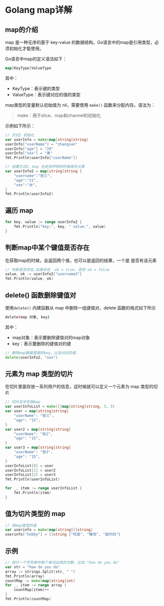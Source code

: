 # Golang map详解

## map的介绍

map 是一种无序的基于 key-value 的数据结构，Go语言中的map是引用类型，必须初始化才能使用。

Go语言中map的定义语法如下：

```go
map[KeyType]ValueType
```

其中：

- KeyType：表示键的类型
- ValueType：表示键对应的值的类型

map类型的变量默认初始值为 nil，需要使用 `make()` 函数来分配内存。语法为：

> make：用于slice、map和channel的初始化

示例如下所示：

```go
// 方式1 初始化
var userInfo = make(map[string]string)
userInfo["userName"] = "zhangsan"
userInfo["age"] = "20"
userInfo["sex"] = "男"
fmt.Println(userInfo["userName"])
```

```go
// 创建方式2，map 也支持声明的时候填充元素
var userInfo2 = map[string]string {
    "username":"张三",
    "age":"21",
    "sex":"女",
}
fmt.Println(userInfo2)
```

## 遍历 map

```go
for key, value := range userInfo2 {
    fmt.Println("key:", key, " value:", value)
}
```

## 判断map中某个键值是否存在

在获取map的时候，会返回两个值，也可以是返回的结果，一个是 是否有该元素

```go
// 判断是否存在,如果存在  ok = true，否则 ok = false
value, ok := userInfo2["username2"]
fmt.Println(value, ok)
```

## delete() 函数删除键值对

使用`delete()` 内建函数从 map 中删除一组键值对，delete 函数的格式如下所示

```bash
delete(map 对象, key)
```

其中：

- map对象：表示要删除键值对的map对象
- key：表示要删除的键值对的键

```go
// 删除map数据里面的key，以及对应的值
delete(userInfo2, "sex")
```

## 元素为 map 类型的切片

在切片里面存放一系列用户的信息，这时候就可以定义一个元素为 map 类型的切片

```go
// 切片在中存放map
var userInfoList = make([]map[string]string, 3, 3)
var user = map[string]string{
    "userName": "张三",
    "age": "15",
}
var user2 = map[string]string{
    "userName": "张2",
    "age": "15",
}
var user3 = map[string]string{
    "userName": "张3",
    "age": "15",
}
userInfoList[0] = user
userInfoList[1] = user2
userInfoList[2] = user3
fmt.Println(userInfoList)

for _, item := range userInfoList {
    fmt.Println(item)
}
```

## 值为切片类型的 map

```go
// 将map类型的值
var userinfo = make(map[string][]string)
userinfo["hobby"] = []string {"吃饭", "睡觉", "敲代码"}
```

## 示例

```go
// 统计一个字符串中每个单词出现的次数。比如 "how do you do"
var str = "how do you do"
array := strings.Split(str, " ")
fmt.Println(array)
countMap := make(map[string]int)
for _, item := range array {
    countMap[item]++
}
fmt.Println(countMap)
```

